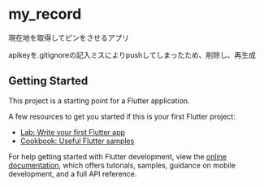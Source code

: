 # my_record

現在地を取得してピンをさせるアプリ

apikeyを.gitignoreの記入ミスによりpushしてしまったため、削除し、再生成

## Getting Started

This project is a starting point for a Flutter application.

A few resources to get you started if this is your first Flutter project:

- [Lab: Write your first Flutter app](https://docs.flutter.dev/get-started/codelab)
- [Cookbook: Useful Flutter samples](https://docs.flutter.dev/cookbook)

For help getting started with Flutter development, view the
[online documentation](https://docs.flutter.dev/), which offers tutorials,
samples, guidance on mobile development, and a full API reference.
